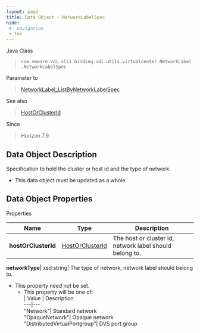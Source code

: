 ```yaml
---
layout: page
title: Data Object - NetworkLabelSpec
hide:
 #- navigation
 - toc
---
```






Java Class  
> `com.vmware.vdi.vlsi.binding.vdi.utils.virtualcenter.NetworkLabel.NetworkLabelSpec`

Parameter to  
> [NetworkLabel_ListByNetworkLabelSpec](vdi.utils.virtualcenter.NetworkLabel.md#listByNetworkLabelSpec)

See also  
> [HostOrClusterId](vdi.entity.HostOrClusterId.md)

Since  
> Horizon 7.9


## Data Object Description 

Specification to hold the cluster or host id and the type of network. 

  * This data object must be updated as a whole.



## Data Object Properties

Properties

Name |  Type |  Description   
---|---|---  
**hostOrClusterId**| [HostOrClusterId](vdi.entity.HostOrClusterId.md)|  The host or cluster id, network label should belong to.   
  
**networkType**|  xsd:string|  The type of network, network label should belong to.   


* This property need not be set.
  * This property will be one of:  
|  Value |  Description   
---|---  
"Network"| Standard network  
"OpaqueNetwork"| Opaque network  
"DistributedVirtualPortgroup"| DVS port group  

  
  
  

  
  
